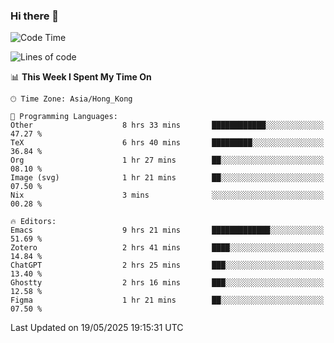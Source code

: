 ### Hi there 👋

<!--
**nicehiro/nicehiro** is a ✨ _special_ ✨ repository because its `README.md` (this file) appears on your GitHub profile.

Here are some ideas to get you started:

- 🔭 I’m currently working on ...
- 🌱 I’m currently learning ...
- 👯 I’m looking to collaborate on ...
- 🤔 I’m looking for help with ...
- 💬 Ask me about ...
- 📫 How to reach me: ...
- 😄 Pronouns: ...
- ⚡ Fun fact: ...
-->

<!--START_SECTION:waka-->
![Code Time](http://img.shields.io/badge/Code%20Time-674%20hrs%206%20mins-blue)

![Lines of code](https://img.shields.io/badge/From%20Hello%20World%20I%27ve%20Written-1.7%20million%20lines%20of%20code-blue)

📊 **This Week I Spent My Time On** 

```text
🕑︎ Time Zone: Asia/Hong_Kong

💬 Programming Languages: 
Other                    8 hrs 33 mins       ████████████░░░░░░░░░░░░░   47.27 % 
TeX                      6 hrs 40 mins       █████████░░░░░░░░░░░░░░░░   36.84 % 
Org                      1 hr 27 mins        ██░░░░░░░░░░░░░░░░░░░░░░░   08.10 % 
Image (svg)              1 hr 21 mins        ██░░░░░░░░░░░░░░░░░░░░░░░   07.50 % 
Nix                      3 mins              ░░░░░░░░░░░░░░░░░░░░░░░░░   00.28 % 

🔥 Editors: 
Emacs                    9 hrs 21 mins       █████████████░░░░░░░░░░░░   51.69 % 
Zotero                   2 hrs 41 mins       ████░░░░░░░░░░░░░░░░░░░░░   14.84 % 
ChatGPT                  2 hrs 25 mins       ███░░░░░░░░░░░░░░░░░░░░░░   13.40 % 
Ghostty                  2 hrs 16 mins       ███░░░░░░░░░░░░░░░░░░░░░░   12.58 % 
Figma                    1 hr 21 mins        ██░░░░░░░░░░░░░░░░░░░░░░░   07.50 % 
```


 Last Updated on 19/05/2025 19:15:31 UTC
<!--END_SECTION:waka-->
